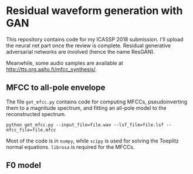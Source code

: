 # Residual waveform generation with GAN


This repository contains code for my ICASSP 2018 submission. I'll upload the neural net part once the review is complete. Residual generative adversarial networks are involved (hence the name ResGAN).

Meanwhile, some audio samples are available at http://tts.org.aalto.fi/mfcc_synthesis/.




## MFCC to all-pole envelope
The file `get_mfcc.py` contains code for computing MFCCs, pseudoinverting them to a magnitude spectrum, and fitting an all-pole model to the reconstructed spectrum. 

`python get_mfcc.py --input_file=file.wav --lsf_file=file.lsf --mfcc_file=file.mfcc`

Most of the code is in `numpy`, while `scipy` is used for solving the Toeplitz normal equations. `librosa` is required for the MFCCs.

## 

## F0 model
